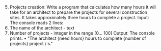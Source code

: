 5. Projects creation:
Write a program that calculates how many hours it will take for an architect to prepare the projects for several construction sites. It takes approximately three hours to complete a project.
Input:
The console reads 2 lines:
1. The name of the architect - text
2. Number of projects - integer in the range [0… 100]
Output:
The console prints:
• "The architect {need hours} hours to complete {number of projects} project / s."
